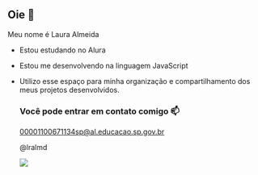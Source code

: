 ## Oie 🌻

Meu nome é Laura Almeida

- Estou estudando no Alura
- Estou me desenvolvendo na linguagem JavaScript
- Utilizo esse espaço para minha organização e compartilhamento dos meus projetos desenvolvidos.


  ### Você pode entrar em contato comigo 📫
  
  00001100671134sp@al.educacao.sp.gov.br
  
  @lralmd

  ![](https://media1.tenor.com/m/aKFaZBrZFYcAAAAC/excited-spin.gif)
